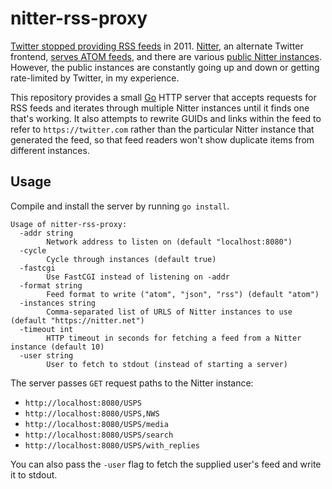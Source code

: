 # nitter-rss-proxy

[Twitter stopped providing RSS feeds] in 2011. [Nitter], an alternate Twitter
frontend, [serves ATOM feeds], and there are various [public Nitter instances].
However, the public instances are constantly going up and down or getting
rate-limited by Twitter, in my experience.

This repository provides a small [Go] HTTP server that accepts requests for RSS
feeds and iterates through multiple Nitter instances until it finds one that's
working. It also attempts to rewrite GUIDs and links within the feed to refer to
`https://twitter.com` rather than the particular Nitter instance that generated
the feed, so that feed readers won't show duplicate items from different
instances.

[Twitter stopped providing RSS feeds]: https://sociable.co/social-media/twitter-removes-all-search-rss-links-from-its-site-now-users-must-resort-to-hacks-to-get-feeds/
[Nitter]: https://github.com/zedeus/nitter
[serves ATOM feeds]: https://github.com/zedeus/nitter/issues/5
[public Nitter instances]: https://github.com/zedeus/nitter/wiki/Instances
[Go]: https://golang.org/

## Usage

Compile and install the server by running `go install`.

```
Usage of nitter-rss-proxy:
  -addr string
        Network address to listen on (default "localhost:8080")
  -cycle
        Cycle through instances (default true)
  -fastcgi
        Use FastCGI instead of listening on -addr
  -format string
        Feed format to write ("atom", "json", "rss") (default "atom")
  -instances string
        Comma-separated list of URLS of Nitter instances to use (default "https://nitter.net")
  -timeout int
        HTTP timeout in seconds for fetching a feed from a Nitter instance (default 10)
  -user string
        User to fetch to stdout (instead of starting a server)
```

The server passes `GET` request paths to the Nitter instance:

*   `http://localhost:8080/USPS`
*   `http://localhost:8080/USPS,NWS`
*   `http://localhost:8080/USPS/media`
*   `http://localhost:8080/USPS/search`
*   `http://localhost:8080/USPS/with_replies`

You can also pass the `-user` flag to fetch the supplied user's feed and write
it to stdout.

